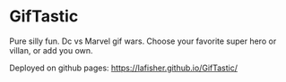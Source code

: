 # GifTastic

Pure silly fun.  Dc vs Marvel gif wars.
Choose your favorite super hero or villan, or add you own. 

Deployed on github pages: https://lafisher.github.io/GifTastic/
